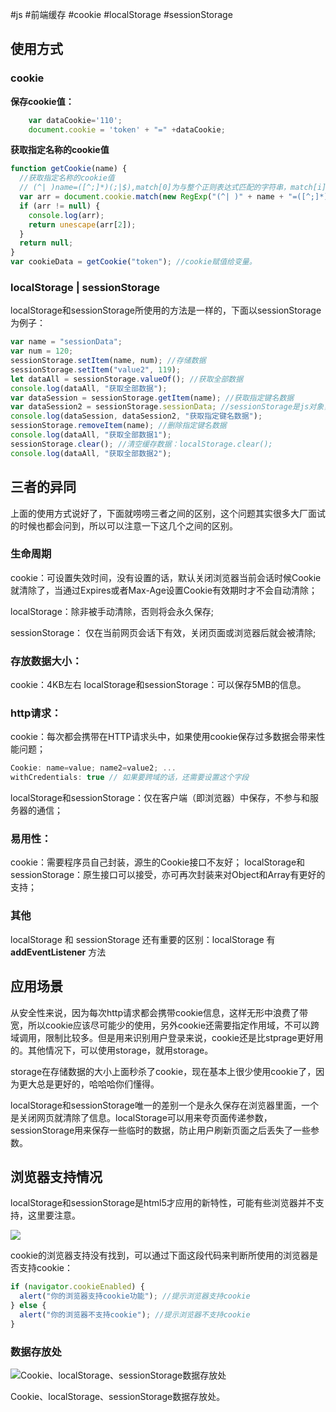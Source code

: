 #js #前端缓存 #cookie #localStorage #sessionStorage

## 使用方式

### cookie

**保存cookie值：**

```js
    var dataCookie='110';
    document.cookie = 'token' + "=" +dataCookie; 
```

**获取指定名称的cookie值**

```js
function getCookie(name) {
  //获取指定名称的cookie值
  // (^| )name=([^;]*)(;|$),match[0]为与整个正则表达式匹配的字符串，match[i]为正则表达式捕获数组相匹配的数组；
  var arr = document.cookie.match(new RegExp("(^| )" + name + "=([^;]*)(;|$)"));
  if (arr != null) {
    console.log(arr);
    return unescape(arr[2]);
  }
  return null;
}
var cookieData = getCookie("token"); //cookie赋值给变量。
```

### localStorage | sessionStorage

localStorage和sessionStorage所使用的方法是一样的，下面以sessionStorage为例子：

```js
var name = "sessionData";
var num = 120;
sessionStorage.setItem(name, num); //存储数据
sessionStorage.setItem("value2", 119);
let dataAll = sessionStorage.valueOf(); //获取全部数据
console.log(dataAll, "获取全部数据");
var dataSession = sessionStorage.getItem(name); //获取指定键名数据
var dataSession2 = sessionStorage.sessionData; //sessionStorage是js对象，也可以使用key的方式来获取值
console.log(dataSession, dataSession2, "获取指定键名数据");
sessionStorage.removeItem(name); //删除指定键名数据
console.log(dataAll, "获取全部数据1");
sessionStorage.clear(); //清空缓存数据：localStorage.clear();
console.log(dataAll, "获取全部数据2");
```

## 三者的异同

上面的使用方式说好了，下面就唠唠三者之间的区别，这个问题其实很多大厂面试的时候也都会问到，所以可以注意一下这几个之间的区别。

### 生命周期

cookie：可设置失效时间，没有设置的话，默认关闭浏览器当前会话时候Cookie就清除了，当通过Expires或者Max-Age设置Cookie有效期时才不会自动清除；

localStorage：除非被手动清除，否则将会永久保存;

sessionStorage： 仅在当前网页会话下有效，关闭页面或浏览器后就会被清除;

### 存放数据大小：

cookie：4KB左右
localStorage和sessionStorage：可以保存5MB的信息。

### http请求：

cookie：每次都会携带在HTTP请求头中，如果使用cookie保存过多数据会带来性能问题；

```js
Cookie: name=value; name2=value2; ...
withCredentials: true // 如果要跨域的话，还需要设置这个字段
```

localStorage和sessionStorage：仅在客户端（即浏览器）中保存，不参与和服务器的通信；

### 易用性：

cookie：需要程序员自己封装，源生的Cookie接口不友好；
localStorage和sessionStorage：原生接口可以接受，亦可再次封装来对Object和Array有更好的支持；

### 其他

localStorage 和 sessionStorage 还有重要的区别：localStorage 有 **addEventListener** 方法

## 应用场景

从安全性来说，因为每次http请求都会携带cookie信息，这样无形中浪费了带宽，所以cookie应该尽可能少的使用，另外cookie还需要指定作用域，不可以跨域调用，限制比较多。但是用来识别用户登录来说，cookie还是比stprage更好用的。其他情况下，可以使用storage，就用storage。

storage在存储数据的大小上面秒杀了cookie，现在基本上很少使用cookie了，因为更大总是更好的，哈哈哈你们懂得。

localStorage和sessionStorage唯一的差别一个是永久保存在浏览器里面，一个是关闭网页就清除了信息。localStorage可以用来夸页面传递参数，sessionStorage用来保存一些临时的数据，防止用户刷新页面之后丢失了一些参数。

## 浏览器支持情况

localStorage和sessionStorage是html5才应用的新特性，可能有些浏览器并不支持，这里要注意。

![](https://p1-jj.byteimg.com/tos-cn-i-t2oaga2asx/gold-user-assets/2017/11/25/15ff2d54764e53af~tplv-t2oaga2asx-jj-mark:3024:0:0:0:q75.awebp)

cookie的浏览器支持没有找到，可以通过下面这段代码来判断所使用的浏览器是否支持cookie：

```js
if (navigator.cookieEnabled) {
  alert("你的浏览器支持cookie功能"); //提示浏览器支持cookie
} else {
  alert("你的浏览器不支持cookie"); //提示浏览器不支持cookie
}
```

### 数据存放处

![Cookie、localStorage、sessionStorage数据存放处](https://p1-jj.byteimg.com/tos-cn-i-t2oaga2asx/gold-user-assets/2017/11/25/15ff2f727028f37b~tplv-t2oaga2asx-jj-mark:3024:0:0:0:q75.awebp)

Cookie、localStorage、sessionStorage数据存放处。